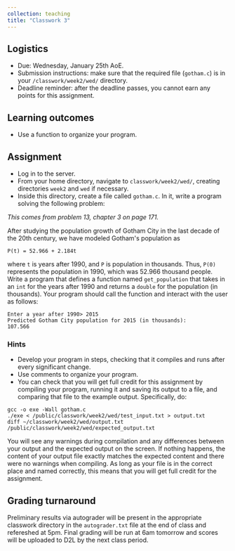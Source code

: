 ```yaml
---
collection: teaching
title: "Classwork 3"
---
```


## Logistics
* Due: Wednesday, January 25th AoE.
* Submission instructions: make sure that the required file (`gotham.c`) is in your
	`/classwork/week2/wed/` directory.
* Deadline reminder: after the deadline passes, you cannot earn any points for
	this assignment.

## Learning outcomes
* Use a function to organize your program.

## Assignment

* Log in to the server.
* From your home directory, navigate to `classwork/week2/wed/`, creating directories `week2` and `wed` if necessary.
* Inside this directory, create a file called `gotham.c`. In it, write a
	program solving the following problem:

*This comes from problem 13, chapter 3 on page 171.*

After studying the population growth of Gotham City in the last decade of the
20th century, we have modeled Gotham's population as

```
P(t) = 52.966 + 2.184t
```
where `t` is years after 1990, and `P` is population in thousands. Thus, `P(0)`
represents the population in 1990, which was 52.966 thousand people. Write a
program that defines a function named `get_population` that takes in an `int` for the
years after 1990 and returns a `double` for the population (in thousands). Your program should call
the function and interact with the user as follows:
```
Enter a year after 1990> 2015
Predicted Gotham City population for 2015 (in thousands):
107.566
```

### Hints
* Develop your program in steps, checking that it compiles and runs after every
	significant change.
* Use comments to organize your program.
* You can check that you will get full credit for this assignment by compiling
	your program, running it and saving its output to a file, and comparing
	that file to the example output. Specifically, do:
```
gcc -o exe -Wall gotham.c
./exe < /public/classwork/week2/wed/test_input.txt > output.txt
diff ~/classwork/week2/wed/output.txt /public/classwork/week2/wed/expected_output.txt
```
You will see any warnings during compilation and any differences between your output and the expected output on the
screen. If nothing happens, the content of your output file exactly matches the
expected content and there were no warnings when compiling. As long as your file is in the correct place and named
correctly, this means that you will get full credit for the assignment.

## Grading turnaround
Preliminary results via autograder will be present in the appropriate classwork
directory in the `autograder.txt` file at the end of
class and refereshed at 5pm. Final grading will be run at 6am tomorrow and scores will be
uploaded to D2L by the next class period.
